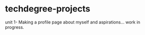 # techdegree-projects
 
unit 1- Making a profile page about myself and aspirations... work in progress.
